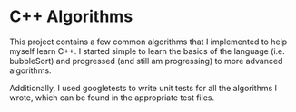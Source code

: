 # C++ Algorithms
This project contains a few common algorithms that I implemented to help myself learn C++. I started simple to learn the basics of the language (i.e. bubbleSort) and progressed (and still am progressing) to more advanced algorithms.

Additionally, I used googletests to write unit tests for all the algorithms I wrote, which can be found in the appropriate test files.
